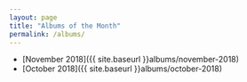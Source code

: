 ```yaml
---
layout: page
title: "Albums of the Month"
permalink: /albums/
---
```


* [November 2018]({{ site.baseurl }}albums/november-2018)
* [October 2018]({{ site.baseurl }}albums/october-2018)
